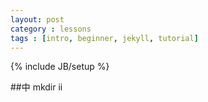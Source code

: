```yaml
---
layout: post
category : lessons
tags : [intro, beginner, jekyll, tutorial]
---
```

{% include JB/setup %}

##中
    mkdir ii


